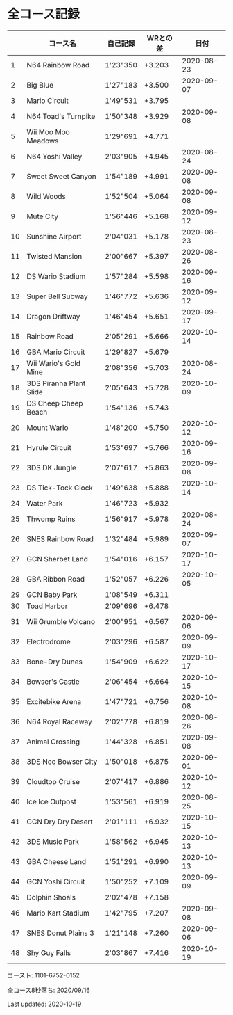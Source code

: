 # 全コース記録

||コース名|自己記録|WRとの差|日付
|--|--|--|--|--|
|1|N64 Rainbow Road|1'23"350|+3.203|2020-08-23|
|2|Big Blue|1'27"183|+3.500|2020-09-07|
|3|Mario Circuit|1'49"531|+3.795||
|4|N64 Toad's Turnpike|1'50"348|+3.929|2020-09-08|
|5|Wii Moo Moo Meadows|1'29"691|+4.771||
|6|N64 Yoshi Valley|2'03"905|+4.945|2020-08-24|
|7|Sweet Sweet Canyon|1'54"189|+4.991|2020-09-08|
|8|Wild Woods|1'52"504|+5.064|2020-09-08|
|9|Mute City|1'56"446|+5.168|2020-09-12|
|10|Sunshine Airport|2'04"031|+5.178|2020-08-23|
|11|Twisted Mansion|2'00"667|+5.397|2020-08-26|
|12|DS Wario Stadium|1'57"284|+5.598|2020-09-16|
|13|Super Bell Subway|1'46"772|+5.636|2020-09-12|
|14|Dragon Driftway|1'46"454|+5.651|2020-09-17|
|15|Rainbow Road|2'05"291|+5.666|2020-10-14|
|16|GBA Mario Circuit|1'29"827|+5.679||
|17|Wii Wario's Gold Mine|2'08"356|+5.703|2020-08-24|
|18|3DS Piranha Plant Slide|2'05"643|+5.728|2020-10-09|
|19|DS Cheep Cheep Beach|1'54"136|+5.743||
|20|Mount Wario|1'48"200|+5.750|2020-10-12|
|21|Hyrule Circuit|1'53"697|+5.766|2020-09-16|
|22|3DS DK Jungle|2'07"617|+5.863|2020-09-08|
|23|DS Tick-Tock Clock|1'49"638|+5.888|2020-10-14|
|24|Water Park|1'46"723|+5.932||
|25|Thwomp Ruins|1'56"917|+5.978|2020-08-24|
|26|SNES Rainbow Road|1'32"484|+5.989|2020-09-07|
|27|GCN Sherbet Land|1'54"016|+6.157|2020-10-17|
|28|GBA Ribbon Road|1'52"057|+6.226|2020-10-05|
|29|GCN Baby Park|1'08"549|+6.311||
|30|Toad Harbor|2'09"696|+6.478||
|31|Wii Grumble Volcano|2'00"951|+6.567|2020-09-06|
|32|Electrodrome|2'03"296|+6.587|2020-09-09|
|33|Bone-Dry Dunes|1'54"909|+6.622|2020-10-17|
|34|Bowser's Castle|2'06"454|+6.664|2020-10-15|
|35|Excitebike Arena|1'47"721|+6.756|2020-10-08|
|36|N64 Royal Raceway|2'02"778|+6.819|2020-08-26|
|37|Animal Crossing|1'44"328|+6.851|2020-09-08|
|38|3DS Neo Bowser City|1'50"018|+6.875|2020-09-01|
|39|Cloudtop Cruise|2'07"417|+6.886|2020-10-12|
|40|Ice Ice Outpost|1'53"561|+6.919|2020-08-25|
|41|GCN Dry Dry Desert|2'01"111|+6.932|2020-10-15|
|42|3DS Music Park|1'58"562|+6.945|2020-10-13|
|43|GBA Cheese Land|1'51"291|+6.990|2020-10-13|
|44|GCN Yoshi Circuit|1'50"252|+7.109|2020-09-09|
|45|Dolphin Shoals|2'02"478|+7.158||
|46|Mario Kart Stadium|1'42"795|+7.207|2020-09-08|
|47|SNES Donut Plains 3|1'21"148|+7.260|2020-09-06|
|48|Shy Guy Falls|2'03"867|+7.416|2020-10-19|

ゴースト: 1101-6752-0152

全コース8秒落ち: 2020/09/16

Last updated: 2020-10-19
